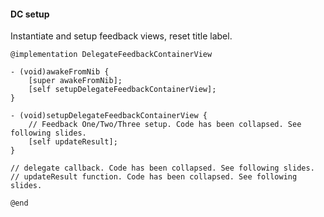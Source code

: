 #### DC setup

Instantiate and setup feedback views, reset title label.

```objc
@implementation DelegateFeedbackContainerView

- (void)awakeFromNib {
    [super awakeFromNib];
    [self setupDelegateFeedbackContainerView];
}

- (void)setupDelegateFeedbackContainerView {
    // Feedback One/Two/Three setup. Code has been collapsed. See following slides.
    [self updateResult];
}

// delegate callback. Code has been collapsed. See following slides.
// updateResult function. Code has been collapsed. See following slides.

@end
```

